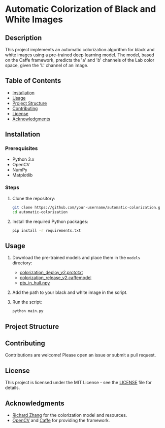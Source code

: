 # Automatic Colorization of Black and White Images

## Description
This project implements an automatic colorization algorithm for black and white images using a pre-trained deep learning model. The model, based on the Caffe framework, predicts the 'a' and 'b' channels of the Lab color space, given the 'L' channel of an image.

## Table of Contents
- [Installation](#installation)
- [Usage](#usage)
- [Project Structure](#project-structure)
- [Contributing](#contributing)
- [License](#license)
- [Acknowledgments](#acknowledgments)

## Installation

### Prerequisites
- Python 3.x
- OpenCV
- NumPy
- Matplotlib

### Steps
1. Clone the repository:
    ```sh
    git clone https://github.com/your-username/automatic-colorization.git
    cd automatic-colorization
    ```
2. Install the required Python packages:
    ```sh
    pip install -r requirements.txt
    ```

## Usage
1. Download the pre-trained models and place them in the `models` directory:
    - [colorization_deploy_v2.prototxt](https://github.com/richzhang/colorization/blob/caffe/models/colorization_deploy_v2.prototxt)
    - [colorization_release_v2.caffemodel](https://github.com/richzhang/colorization/blob/caffe/models/colorization_release_v2.caffemodel)
    - [pts_in_hull.npy](https://github.com/richzhang/colorization/blob/caffe/resources/pts_in_hull.npy)

2. Add the path to your black and white image in the script.

3. Run the script:
    ```sh
    python main.py
    ```

## Project Structure

## Contributing
Contributions are welcome! Please open an issue or submit a pull request.

## License
This project is licensed under the MIT License - see the [LICENSE](LICENSE) file for details.

## Acknowledgments
- [Richard Zhang](https://richzhang.github.io/) for the colorization model and resources.
- [OpenCV](https://opencv.org/) and [Caffe](http://caffe.berkeleyvision.org/) for providing the framework.



